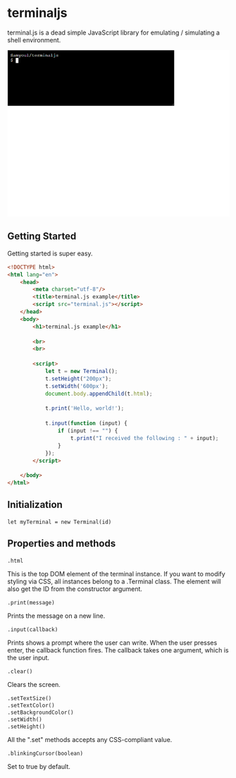 # terminaljs

terminal.js is a dead simple JavaScript library for emulating / simulating a shell environment.

![terminaljs demo](assets/demo.gif)

## Getting Started

Getting started is super easy.

```html
<!DOCTYPE html>
<html lang="en">
	<head>
		<meta charset="utf-8"/>
		<title>terminal.js example</title>
		<script src="terminal.js"></script>
	</head>
	<body>
		<h1>terminal.js example</h1>

		<br>
		<br>

		<script>
			let t = new Terminal();
			t.setHeight("200px");
			t.setWidth('600px');
			document.body.appendChild(t.html);

			t.print('Hello, world!');

			t.input(function (input) {
				if (input !== "") {
					t.print("I received the following : " + input);
				}
			});
		</script>

	</body>
</html>
```

## Initialization

	let myTerminal = new Terminal(id)

## Properties and methods

	.html
This is the top DOM element of the terminal instance. If you want to modify styling via CSS, all instances belong to a .Terminal class. The element will also get the ID from the constructor argument.

	.print(message)
Prints the message on a new line.

	.input(callback)
Prints shows a prompt where the user can write. When the user presses enter, the callback function fires. The callback takes one argument, which is the user input.

	.clear()
Clears the screen.

	.setTextSize()
	.setTextColor()
	.setBackgroundColor()
	.setWidth()
	.setHeight()
All the ".set" methods accepts any CSS-compliant value.

	.blinkingCursor(boolean)
Set to true by default.
